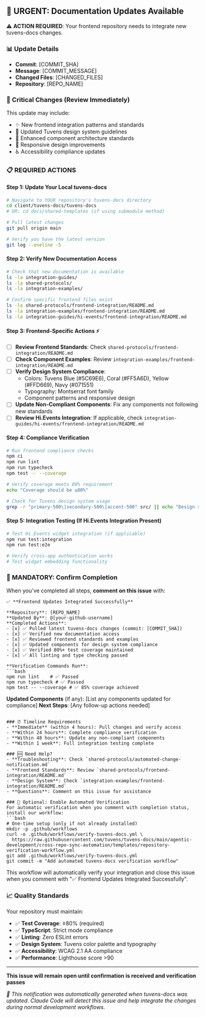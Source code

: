## 📢 URGENT: Documentation Updates Available

⚠️ **ACTION REQUIRED**: Your frontend repository needs to integrate new tuvens-docs changes.

### 📊 Update Details
- **Commit**: [COMMIT_SHA]
- **Message**: [COMMIT_MESSAGE]
- **Changed Files**: [CHANGED_FILES]
- **Repository**: [REPO_NAME]

### 🚨 Critical Changes (Review Immediately)
This update may include:
- ✨ New frontend integration patterns and standards
- 🎨 Updated Tuvens design system guidelines  
- 🔧 Enhanced component architecture standards
- 📱 Responsive design improvements
- ♿ Accessibility compliance updates

### 📋 REQUIRED ACTIONS

#### Step 1: Update Your Local tuvens-docs
```bash
# Navigate to YOUR repository's tuvens-docs directory
cd client/tuvens-docs/tuvens-docs
# OR: cd docs/shared-templates (if using submodule method)

# Pull latest changes
git pull origin main

# Verify you have the latest version
git log --oneline -5
```

#### Step 2: Verify New Documentation Access
```bash
# Check that new documentation is available
ls -la integration-guides/
ls -la shared-protocols/
ls -la integration-examples/

# Confirm specific frontend files exist
ls -la shared-protocols/frontend-integration/README.md
ls -la integration-examples/frontend-integration/README.md
ls -la integration-guides/hi-events/frontend-integration/README.md
```

#### Step 3: Frontend-Specific Actions ⚡
- [ ] **Review Frontend Standards**: Check `shared-protocols/frontend-integration/README.md`
- [ ] **Check Component Examples**: Review `integration-examples/frontend-integration/README.md`
- [ ] **Verify Design System Compliance**: 
  - Colors: Tuvens Blue (#5C69E6), Coral (#FF5A6D), Yellow (#FFD669), Navy (#071551)
  - Typography: Montserrat font family
  - Component patterns and responsive design
- [ ] **Update Non-Compliant Components**: Fix any components not following new standards
- [ ] **Review Hi.Events Integration**: If applicable, check `integration-guides/hi-events/frontend-integration/README.md`

#### Step 4: Compliance Verification
```bash
# Run frontend compliance checks
npm ci
npm run lint
npm run typecheck
npm test -- --coverage

# Verify coverage meets 80% requirement
echo "Coverage should be ≥80%"

# Check for Tuvens design system usage
grep -r "primary-500\|secondary-500\|accent-500" src/ || echo "Design system colors in use"
```

#### Step 5: Integration Testing (If Hi.Events Integration Present)
```bash
# Test Hi.Events widget integration (if applicable)
npm run test:integration
npm run test:e2e

# Verify cross-app authentication works
# Test widget embedding functionality
```

### 🔄 MANDATORY: Confirm Completion

When you've completed all steps, **comment on this issue** with:

```
✅ **Frontend Updates Integrated Successfully**

**Repository**: [REPO_NAME]
**Updated By**: @[your-github-username]
**Completed Actions**:
- [x] ✅ Pulled latest tuvens-docs changes (commit: [COMMIT_SHA])
- [x] ✅ Verified new documentation access
- [x] ✅ Reviewed frontend standards and examples
- [x] ✅ Updated components for design system compliance
- [x] ✅ Verified 80%+ test coverage maintained
- [x] ✅ All linting and type checking passed

**Verification Commands Run**:
```bash
npm run lint    # ✅ Passed
npm run typecheck # ✅ Passed  
npm test -- --coverage # ✅ 85% coverage achieved
```

**Updated Components** (if any): [List any components updated for compliance]
**Next Steps**: [Any follow-up actions needed]
```

### ⏰ Timeline Requirements
- **Immediate** (within 4 hours): Pull changes and verify access
- **Within 24 hours**: Complete compliance verification
- **Within 48 hours**: Update any non-compliant components
- **Within 1 week**: Full integration testing complete

### 🆘 Need Help?
- **Troubleshooting**: Check `shared-protocols/automated-change-notification.md`
- **Frontend Standards**: Review `shared-protocols/frontend-integration/README.md`
- **Design System**: Check `integration-examples/frontend-integration/README.md`
- **Questions**: Comment on this issue for assistance

### 🤖 Optional: Enable Automated Verification
For automatic verification when you comment with completion status, install our workflow:
```bash
# One-time setup (only if not already installed)
mkdir -p .github/workflows
curl -o .github/workflows/verify-tuvens-docs.yml \
  https://raw.githubusercontent.com/tuvens/tuvens-docs/main/agentic-development/cross-repo-sync-automation/templates/repository-verification-workflow.yml
git add .github/workflows/verify-tuvens-docs.yml
git commit -m "Add automated tuvens-docs verification workflow"
```
This workflow will automatically verify your integration and close this issue when you comment with "✅ Frontend Updates Integrated Successfully".

### 📈 Quality Standards
Your repository must maintain:
- ✅ **Test Coverage**: ≥80% (required)
- ✅ **TypeScript**: Strict mode compliance
- ✅ **Linting**: Zero ESLint errors
- ✅ **Design System**: Tuvens color palette and typography
- ✅ **Accessibility**: WCAG 2.1 AA compliance
- ✅ **Performance**: Lighthouse score >90

---
**This issue will remain open until confirmation is received and verification passes**

*🤖 This notification was automatically generated when tuvens-docs was updated. Claude Code will detect this issue and help integrate the changes during normal development workflows.*